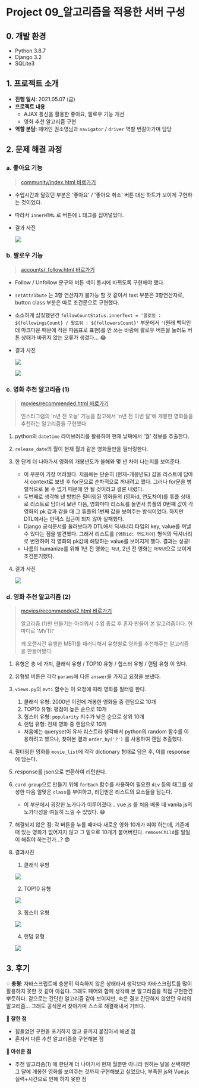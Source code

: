 # Project 09_알고리즘을 적용한 서버 구성

## 0. 개발 환경

- Python 3.8.7
- Django 3.2
- SQLite3



## 1. 프로젝트 소개

- **진행 일시**: 2021.05.07 (금)
- **프로젝트 내용**
  - AJAX 통신을 활용한 좋아요, 팔로우 기능 개선
  - 영화 추천 알고리즘 구현
- **역할 분담**: 페어인 권소영님과 `navigator` / `driver` 역할 번갈아가며 담당



## 2. 문제 해결 과정

### a. 좋아요 기능

> [community/index.html 바로가기](community/templates/community/index.html)

- 수업시간과 달랐던 부분은 '좋아요' / '좋아요 취소' 버튼 대신 하트가 보이게 구현하는 것이었다.
- 따라서 `innerHTML` 로 버튼에 `i` 태그를 집어넣었다.

- 결과 사진

  ![](README.assets/like.PNG)



### b. 팔로우 기능

> [accounts/_follow.html 바로가기](accounts/templates/accounts/_follow.html)
- Follow / Unfollow 문구와 버튼 색이 동시에 바뀌도록 구현해야 했다.

- `setAttribute` 는 3항 연산자가 불가능 할 것 같아서 text 부분은 3항연산자로, button class 부분은 따로 조건문으로 구현했다.

- 소소하게 삽질했던건 `followCountStatus.innerText = '팔로잉 : ${followingsCount} / 팔로워 : ${followersCount}'` 부분에서 `'`(원래 백틱인데 마크다운 때문에 작은 따옴표로 표현)를 안 쓰는 바람에 팔로우 버튼을 눌러도 버튼 상태가 바뀌지 않는 오류가 생겼다... 😂

- 결과 사진

  ![](README.assets/follow.PNG)

  ![](README.assets/unfollow.PNG)



### c. 영화 추천 알고리즘 (1)

> [movies/recommended.html 바로가기](movies/templates/movies/recommended.html)
>
> 인스타그램의 'n년 전 오늘' 기능을 참고해서 'n년 전 이번 달'에 개봉한 영화들을 추천하는 알고리즘을 구현했다.

1. python의 `datetime` 라이브러리를 활용하여 현재 날짜에서 '월' 정보를 추출한다.

2. `release_date`의 월이 현재 월과 같은 영화들만을 필터링한다.

3. 한 단계 더 나아가서 영화의 개봉년도가 올해와 몇 년 차이 나는지를 보여준다.

   - 이 부분이 가장 어려웠다. 처음에는 단순히 (현재-개봉년도) 값을 리스트에 담아서 context로 보낸 후 for문으로 순차적으로 꺼내려고 했다. 그러나 for문을 병렬적으로 둘 수 없기 때문에 안 될 것이라고 결론 내렸다.
   - 두번째로 생각해 낸 방법은 필터링된 영화들의 (영화id, 연도차이)를 튜플 상태로 리스트로 담아서 보낸 다음, 영화마다 리스트를 돌면서 튜플의 0번째 값이 각 영화의 pk 값과 같을 때 그 튜플의 1번째 값을 보여주는 방식이었다. 하지만 DTL에서는 인덱스 접근이 되지 않아 실패했다.
   - Django 공식문서를 둘러보다가 DTL에서 딕셔너리 타입의 key, value를 꺼낼 수 있다는 점을 발견했다. 그래서 리스트를 `{영화id: 연도차이}` 형식의 딕셔너리로 변환하여 각 영화의 pk값에 해당하는 value를 보여지게 했다. 결과는 성공!
   - 나름의 humanize를 위해 1년 전 영화는 `작년`, 2년 전 영화는 `재작년`으로 보이게 조건분기했다.

4. 결과 사진

   ![](README.assets/recommended.PNG)



### d. 영화 추천 알고리즘 (2)

> [movies/recommended2.html 바로가기](movies/templates/movies/recommended2.html)
>
> 알고리즘 (1)만 만들기는 아쉬워서 수업 종료 후 혼자 만들어 본 알고리즘이다. 한마디로 'MVTI!'
>
> 꽤 오랜시간 유행한 MBTI를 패러디해서 유형별로 영화를 추천해주는 알고리즘을 만들어봤다.

1. 유형은 총 네 가지, 클래식 유형 / TOP10 유형 / 힙스터 유형 / 랜덤 유형 이 있다.

2. 유형별 버튼은 각각 `params`에 다른 `answer`을 가지고 요청을 보낸다.

3. `views.py`의 `mvti` 함수는 이 요청에 따라 영화를 필터링 한다.

   1. 클래식 유형: 2000년 이전에 개봉한 영화들 중 랜덤으로 10개
   2. TOP10 유형: 평점이 높은 순으로 10개
   3. 힙스터 유형: `popularity` 지수가 낮은 순으로 상위 10개
   4. 랜덤 유형: 전체 영화 중 랜덤으로 10개

   - 처음에는 queryset이 유사 리스트라 생각해서 python의 random 함수를 이용하려고 했으나, 찾아본 결과 `order_by('?')` 를 사용하여 랜덤 추출했다.

4. 필터링한 영화를 `movie_list`에 각각 dictionary 형태로 담은 후, 이를 response에 담는다.

5. response를 json으로 변환하여 리턴한다.

6. `card group`으로 만들기 위해 `forEach` 함수를 사용하여 필요한 `div` 등의 태그를 생성한 다음 알맞은 `class`를 부여하고, 리턴받은 리스트의 요소들을 담는다.

   - 이 부분에서 굉장한 노가다가 이루어졌다... vue.js 를 처음 배울 때 vanila js의 노가다성을 여실히 느낄 수 있었다. 😅

7. 해결되지 않은 점: 각 버튼을 누를 때마다 새로운 영화 10개가 떠야 하는데, 기존에 떠 있는 영화가 없어지지 않고 그 밑으로 10개가 붙어버린다. `removeChild`를 일일이 해줘야 하는건가...? 😨

8. 결과사진

   1. 클래식 유형

   ![](README.assets/classic.PNG)

   

   2. TOP10 유형

   ![](README.assets/top10.PNG)

   

   3. 힙스터 유형

   ![](README.assets/hipster.PNG)

   

   4. 랜덤 유형

   ![](README.assets/random.PNG)

## 3. 후기

💡 **총평**: 자바스크립트에 충분히 익숙하지 않은 상태라서 생각보다 자바스크립트를 많이 활용하지 못한 것 같아 아쉽다. 그래도 페어와 함께 생각해 본 알고리즘을 직접 구현한건 뿌듯하다. 겉으로는 간단한 알고리즘 같아 보이지만, 속은 결코 간단하지 않았던 우리의 알고리즘... 그래도 공식문서 찾아가며 스스로 해결해내서 기쁘다. 

**🙂 잘한 점**

- 힘들었던 구현을 포기하지 않고 끝까지 붙잡아서 해낸 점
- 혼자서 다른 추천 알고리즘을 구현해본 점

**🙁 아쉬운 점**

- 추천 알고리즘(1) 에 한단계 더 나아가서 현재 월뿐만 아니라 원하는 달을 선택하면 그 달에 개봉한 영화를 보여주는 것까지 구현해보고 싶었으나, 부족한 js와 Vue.js 실력+시간으로 인해 하지 못한 점